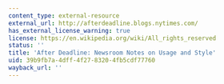 ```yaml
---
content_type: external-resource
external_url: http://afterdeadline.blogs.nytimes.com/
has_external_license_warning: true
license: https://en.wikipedia.org/wiki/All_rights_reserved
status: ''
title: 'After Deadline: Newsroom Notes on Usage and Style'
uid: 39b9fb7a-4dff-4f27-8320-4fb5cdf77760
wayback_url: ''
---
```

